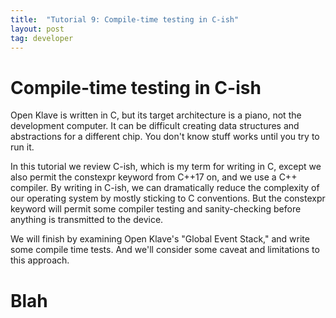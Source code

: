 ```yaml
---
title:  "Tutorial 9: Compile-time testing in C-ish"
layout: post
tag: developer
---
```


# Compile-time testing in C-ish

Open Klave is written in C, but its target architecture is a piano, not the development computer. It can be difficult
creating data structures and abstractions for a different chip. You don't know stuff works until you try to run it.

In this tutorial we review C-ish, which is my term for writing in C, except we also permit the constexpr keyword from C++17 on, 
and we use a C++ compiler. By writing in C-ish, we can dramatically reduce the complexity of our operating system
by mostly sticking to C conventions. But the constexpr keyword will permit some compiler testing and sanity-checking
before anything is transmitted to the device.

We will finish by examining Open Klave's "Global Event Stack," and write some compile time tests. And we'll
consider some caveat and limitations to this approach.




# Blah 
